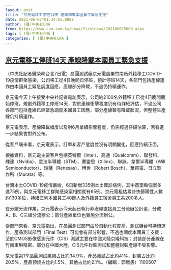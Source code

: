 ```yaml
---
layout: post
title: "京元電移工停班14天 產線降載本國員工緊急支援"
date: 2021-06-07T01:34:03.000Z
author: (臺)中央社CNA
from: https://www.cna.com.tw/news/firstnews/202106075003.aspx
tags: [ (臺)中央社CNA ]
categories: [ (臺)中央社CNA ]
---
```

<!--1623029643000-->
[京元電移工停班14天 產線降載本國員工緊急支援](https://www.cna.com.tw/news/firstnews/202106075003.aspx)
------

<div>
<div></div><div class="paragraph"><p>（中央社記者鍾榮峰台北7日電）晶圓測試廠京元電苗栗竹南廠外籍移工COVID-19疫情群聚感染，公司移工從4日晚間已停班，預計停班14天，各部門包括產線運作由本國員工緊急調度因應，產線部分降載，不過仍持續運作。</p><p>京元電今天上午接受中央社記者電訪表示，公司約2100名外籍移工已從4日晚間開始停班，規劃外籍移工停班14天，對於產線衝擊程度仍有待詳細評估，不過公司各部門包括產線已經緊急調度本國員工因應，部分產線雖有降載狀況，但整體生產線仍持續運作。</p><p>京元電表示，產線降載幅度以及對6月業績影響程度，仍需經過仔細估算，若有進一步結果會對外公布。</p><p>從客戶端來看，京元電表示，訂單和客戶態度並沒有明顯變化，回應持續正面。</p><p>根據資料，京元電主要客戶包括英特爾（Intel）、高通（Qualcomm）、聯發科、輝達（Nvidia）、意法半導體（STM）、賽靈思（Xilinx）、聯詠、韋爾半導體（Will Semiconductor）、瑞薩（Renesas）、博世（Robert Bosch）、華邦電、日立製作所（Murata）等。</p><p>台灣本土COVID-19疫情嚴峻，6日新增335例本土確診病例，其中苗栗縣個案多達75例，與京元電移工群聚感染案相關就有65例。京元電粗估累計快篩陽性人數約130多位，持續匡列本國員工40餘人及外籍員工宿舍員工共200多人。</p><p>在分艙分流作業，京元電表示今天起已執行非產線直接員工分流辦公計畫，分成A、B、C三組分流辦公；部分產線單位也實施分流辦公。</p><p>從部門來看，京元電指出，在晶圓測試部門由於自動化程度高，測試機台可持續運作，產品測試部門（Final Test）可能會有部分影響，不過也調度本國員工支援；至於CMOS影像感測元件（CIS）測試主要在中國大陸京隆科技；封裝部分產線在竹南東琳精密、部分在中國大陸，CIS元件封裝測試和整體封裝產線不受影響。</p><p>京元電第1季晶圓測試業績占比約34.9%，產品測試占比約41%，封裝占比約20.5%，產品預燒占比約1.5%，其他占比約2.1%。（編輯：郭無患）1100607</p></div>
</div>
